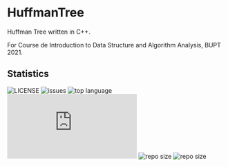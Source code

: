 # HuffmanTree

Huffman Tree written in C++.

For Course de Introduction to Data Structure and Algorithm Analysis, BUPT 2021.

## Statistics

![LICENSE](https://img.shields.io/github/license/novaELLIAS/HuffmanTree)
![issues](https://img.shields.io/github/issues/novaELLIAS/HuffmanTree)
![top language](https://img.shields.io/github/languages/top/novaELLIAS/HuffmanTree)
![main.cpp size](https://img.shields.io/github/size/novaELLIAS/HuffmanTree/main.cpp?label=main.cpp)
![repo size](https://img.shields.io/github/repo-size/novaELLIAS/HuffmanTree?label=repo%20size)
![repo size](https://img.shields.io/github/commit-activity/m/novaELLIAS/HuffmanTree)
